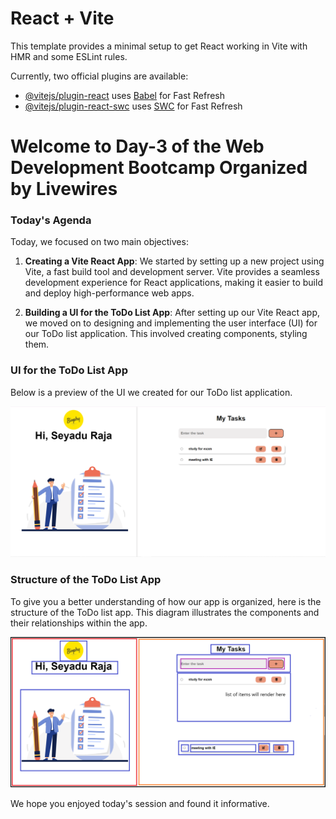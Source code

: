 # React + Vite

This template provides a minimal setup to get React working in Vite with HMR and some ESLint rules.

Currently, two official plugins are available:

- [@vitejs/plugin-react](https://github.com/vitejs/vite-plugin-react/blob/main/packages/plugin-react/README.md) uses [Babel](https://babeljs.io/) for Fast Refresh
- [@vitejs/plugin-react-swc](https://github.com/vitejs/vite-plugin-react-swc) uses [SWC](https://swc.rs/) for Fast Refresh


# Welcome to Day-3 of the Web Development Bootcamp Organized by Livewires


### Today's Agenda

Today, we focused on two main objectives:

1. **Creating a Vite React App**: We started by setting up a new project using Vite, a fast build tool and development server. Vite provides a seamless development experience for React applications, making it easier to build and deploy high-performance web apps.

2. **Building a UI for the ToDo List App**: After setting up our Vite React app, we moved on to designing and implementing the user interface (UI) for our ToDo list application. This involved creating components, styling them.

### UI for the ToDo List App

Below is a preview of the UI we created for our ToDo list application.

![UI for the ToDo List App](https://github.com/LiveWiresSRM2023/web-dev-bootcamp/blob/main/day-3/src/assets/UI%20Todo%20list.png)

### Structure of the ToDo List App

To give you a better understanding of how our app is organized, here is the structure of the ToDo list app. This diagram illustrates the components and their relationships within the app.

![Structure of the ToDo List App](https://github.com/LiveWiresSRM2023/web-dev-bootcamp/blob/main/day-3/src/assets/UI%20todo%20list%20structure.png)


We hope you enjoyed today's session and found it informative.



